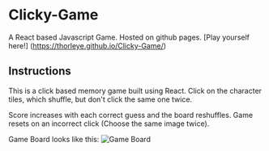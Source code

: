 # Clicky-Game
A React based Javascript Game. Hosted on github pages.
[Play yourself here!] (https://thorleye.github.io/Clicky-Game/)


## Instructions
This is a click based memory game built using React. Click on the character tiles, which shuffle, but don't click the same one twice. 

Score increases with each correct guess and the board reshuffles. 
Game resets on an incorrect click (Choose the same image twice).


Game Board looks like this:
![Game Board](./src/assets/background/Board.JPG)
